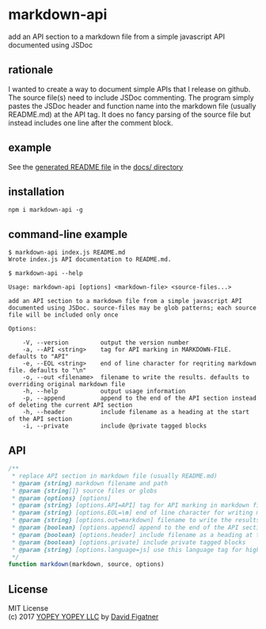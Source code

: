 # markdown-api
add an API section to a markdown file from a simple javascript API documented using JSDoc

## rationale

I wanted to create a way to document simple APIs that I release on github. The source file(s) need to include JSDoc commenting. The program simply pastes the JSDoc header and function name into the markdown file (usually README.md) at the API tag. It does no fancy parsing of the source file but instead includes one line after the comment block.

## example

See the [generated README file](https://github.com/davidfig/markdown-api/blob/master/docs/README.results.md) in the [docs/ directory](https://github.com/davidfig/markdown-api/blob/master/docs/) 

## installation

    npm i markdown-api -g

## command-line example

    $ markdown-api index.js README.md
    Wrote index.js API documentation to README.md.

    $ markdown-api --help

    Usage: markdown-api [options] <markdown-file> <source-files...>

    add an API section to a markdown file from a simple javascript API documented using JSDoc. source-files may be glob patterns; each source file will be included only once 

    Options:

        -V, --version         output the version number
        -a, --API <string>    tag for API marking in MARKDOWN-FILE. defaults to "API"
        -e, --EOL <string>    end of line character for reqriting markdown file. defaults to "\n"
        -o, --out <filename>  filename to write the results. defaults to overriding original markdown file
        -h, --help            output usage information    
        -p, --append          append to the end of the API section instead of deleting the current API section
        -h, --header          include filename as a heading at the start of the API section
        -i, --private         include @private tagged blocks

## API
```js
/**
 * replace API section in markdown file (usually README.md)
 * @param {string} markdown filename and path
 * @param {string[]} source files or globs
 * @param {options} [options]
 * @param {string} [options.API=API] tag for API marking in markdown file
 * @param {string} [options.EOL=\n] end of line character for writing markdown file
 * @param {string} [options.out=markdown] filename to write the results
 * @param {boolean} [options.append] append to the end of the API section instead of deleting the current API section
 * @param {boolean} [options.header] include filename as a heading at the start of the section
 * @param {boolean} [options.private] include private tagged blocks
 * @param {string} [options.language=js] use this language tag for highlighting code blocks
 */
function markdown(markdown, source, options)
```
## License  
MIT License  
(c) 2017 [YOPEY YOPEY LLC](https://yopeyopey.com/) by [David Figatner](https://twitter.com/yopey_yopey/)
